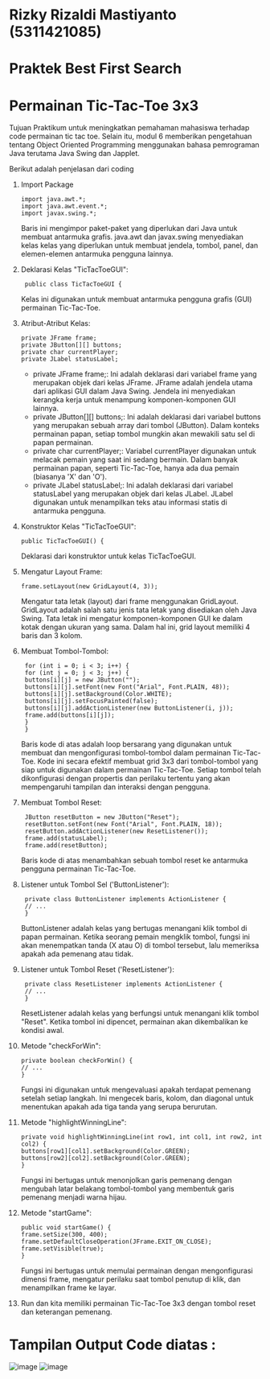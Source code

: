 # Rizky Rizaldi Mastiyanto (5311421085)
# Praktek Best First Search
# Permainan Tic-Tac-Toe 3x3
Tujuan Praktikum untuk meningkatkan pemahaman mahasiswa terhadap code permainan tic tac toe. Selain itu, modul 6
memberikan pengetahuan tentang Object Oriented Programming menggunakan bahasa pemrograman
Java terutama Java Swing dan Japplet.

Berikut adalah penjelasan dari coding

1. Import Package

       import java.awt.*; 
       import java.awt.event.*;
       import javax.swing.*;
   
   Baris ini mengimpor paket-paket yang diperlukan dari Java untuk membuat antarmuka grafis. java.awt dan javax.swing menyediakan kelas kelas yang diperlukan untuk membuat jendela, tombol, panel, dan elemen-elemen antarmuka pengguna lainnya.

2. Deklarasi Kelas "TicTacToeGUI":

        public class TicTacToeGUI {

    Kelas ini digunakan untuk membuat antarmuka pengguna grafis (GUI) permainan Tic-Tac-Toe.

3. Atribut-Atribut Kelas:

       private JFrame frame;
       private JButton[][] buttons;
       private char currentPlayer;
       private JLabel statusLabel;

   - private JFrame frame;: Ini adalah deklarasi dari variabel frame yang merupakan objek dari kelas JFrame. JFrame adalah jendela utama dari aplikasi GUI dalam Java Swing. Jendela ini menyediakan kerangka kerja untuk menampung komponen-komponen GUI lainnya.
   - private JButton[][] buttons;: Ini adalah deklarasi dari variabel buttons yang merupakan sebuah array dari tombol (JButton). Dalam konteks permainan papan, setiap tombol mungkin akan mewakili satu sel di papan permainan.
   - private char currentPlayer;: Variabel currentPlayer digunakan untuk melacak pemain yang saat ini sedang bermain. Dalam banyak permainan papan, seperti Tic-Tac-Toe, hanya ada dua pemain (biasanya 'X' dan 'O').
   - private JLabel statusLabel;: Ini adalah deklarasi dari variabel statusLabel yang merupakan objek dari kelas JLabel. JLabel digunakan untuk menampilkan teks atau informasi statis di antarmuka pengguna.

4. Konstruktor Kelas "TicTacToeGUI":

       public TicTacToeGUI() {

    Deklarasi dari konstruktor untuk kelas TicTacToeGUI.

5. Mengatur Layout Frame:

       frame.setLayout(new GridLayout(4, 3));

    Mengatur tata letak (layout) dari frame menggunakan GridLayout. GridLayout adalah salah satu jenis tata letak yang disediakan oleh Java Swing. Tata letak ini mengatur komponen-komponen GUI ke dalam kotak dengan ukuran yang sama. Dalam hal ini, grid layout memiliki 4 baris dan 3 kolom.

6. Membuat Tombol-Tombol:

        for (int i = 0; i < 3; i++) {
        for (int j = 0; j < 3; j++) {
        buttons[i][j] = new JButton("");
        buttons[i][j].setFont(new Font("Arial", Font.PLAIN, 48));
        buttons[i][j].setBackground(Color.WHITE);
        buttons[i][j].setFocusPainted(false);
        buttons[i][j].addActionListener(new ButtonListener(i, j));
        frame.add(buttons[i][j]);
        }
        }

    Baris kode di atas adalah loop bersarang yang digunakan untuk membuat dan mengonfigurasi tombol-tombol dalam permainan Tic-Tac-Toe. Kode ini secara efektif membuat grid 3x3 dari tombol-tombol yang siap untuk digunakan dalam permainan Tic-Tac-Toe. Setiap tombol telah dikonfigurasi dengan propertis dan perilaku tertentu yang akan mempengaruhi tampilan dan interaksi dengan pengguna.

7. Membuat Tombol Reset:

        JButton resetButton = new JButton("Reset");
        resetButton.setFont(new Font("Arial", Font.PLAIN, 18));
        resetButton.addActionListener(new ResetListener());
        frame.add(statusLabel);
        frame.add(resetButton);

    Baris kode di atas menambahkan sebuah tombol reset ke antarmuka pengguna permainan Tic-Tac-Toe. 

8. Listener untuk Tombol Sel ('ButtonListener'):

        private class ButtonListener implements ActionListener {
        // ...
        }

    ButtonListener adalah kelas yang bertugas menangani klik tombol di papan permainan. Ketika seorang pemain mengklik tombol, fungsi ini akan menempatkan tanda (X atau O) di tombol tersebut, lalu memeriksa apakah ada pemenang atau tidak.

9. Listener untuk Tombol Reset ('ResetListener'):

        private class ResetListener implements ActionListener {
        // ...
        }

    
   ResetListener adalah kelas yang berfungsi untuk menangani klik tombol "Reset". Ketika tombol ini dipencet, permainan akan dikembalikan ke kondisi awal.

10. Metode "checkForWin":

        private boolean checkForWin() {
        // ...
        }

      
    Fungsi ini digunakan untuk mengevaluasi apakah terdapat pemenang setelah setiap langkah. Ini mengecek baris, kolom, dan diagonal untuk menentukan apakah ada tiga tanda yang serupa berurutan.

11. Metode "highlightWinningLine":

        private void highlightWinningLine(int row1, int col1, int row2, int col2) {
        buttons[row1][col1].setBackground(Color.GREEN);
        buttons[row2][col2].setBackground(Color.GREEN);
        }

     Fungsi ini bertugas untuk menonjolkan garis pemenang dengan mengubah latar belakang tombol-tombol yang membentuk garis pemenang menjadi warna hijau.

12. Metode "startGame":

        public void startGame() {
        frame.setSize(300, 400);
        frame.setDefaultCloseOperation(JFrame.EXIT_ON_CLOSE);
        frame.setVisible(true);
        }

      
    Fungsi ini bertugas untuk memulai permainan dengan mengonfigurasi dimensi frame, mengatur perilaku saat tombol penutup di klik, dan menampilkan frame ke layar.

13. Run dan kita memiliki permainan Tic-Tac-Toe 3x3 dengan tombol reset dan keterangan pemenang.
# Tampilan Output Code diatas :
![image](https://github.com/rizkyrizaldim/pic/assets/148876602/450263f4-335f-405f-a9f8-235487d1c32c) 
![image](https://github.com/rizkyrizaldim/pic/assets/148876602/e34f430e-f289-45eb-8ade-f7cf1690ba2f)

